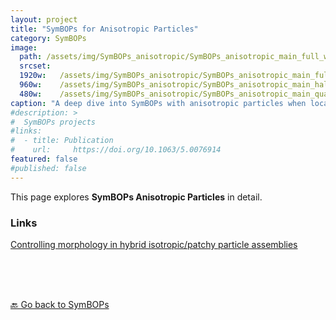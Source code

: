 ```yaml
---
layout: project
title: "SymBOPs for Anisotropic Particles"
category: SymBOPs
image: 
  path: /assets/img/SymBOPs_anisotropic/SymBOPs_anisotropic_main_full_w_bg.png
  srcset:
  1920w:   /assets/img/SymBOPs_anisotropic/SymBOPs_anisotropic_main_full_w_bg.png
  960w:    /assets/img/SymBOPs_anisotropic/SymBOPs_anisotropic_main_half.png
  480w:    /assets/img/SymBOPs_anisotropic/SymBOPs_anisotropic_main_quarter.png
caption: "A deep dive into SymBOPs with anisotropic particles when local particle orientational information is known."
#description: >
#  SymBOPs projects
#links:
#  - title: Publication
#    url:     https://doi.org/10.1063/5.0076914
featured: false
#published: false
---
```


This page explores **SymBOPs Anisotropic Particles** in detail.


### Links

<a href="https://doi.org/10.1063/5.0076914" class="info-button" target="_blank">
  <span class="icon-book" style="font-size: 32px;"></span> Controlling morphology in hybrid isotropic/patchy particle assemblies
</a>

<a href="https://github.com/duttm/Octahedra_Nanoparticle_Project.git" class="info-button" target="_blank">
  <span class="icon-github" style="font-size: 32px;"></span>
</a>


<style>
  /* Remove any arrows on external links */
  .info-button::after {
    content: none !important;
  }
</style>

<br><br><br> 

[🔙 Go back to SymBOPs](../SymBOPs/)
